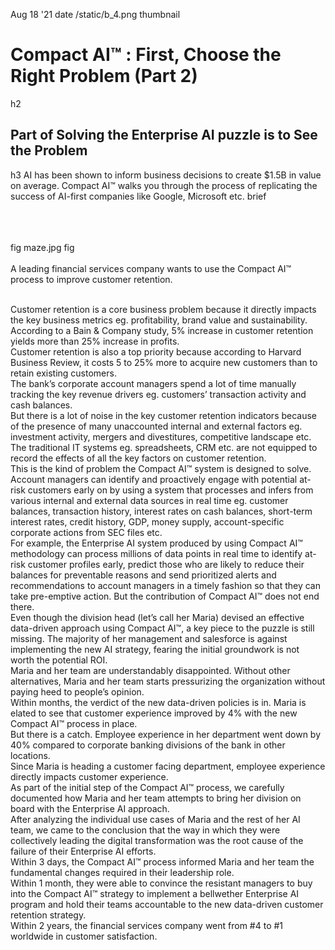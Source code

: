 Aug 18 '21
date
/static/b_4.png
thumbnail
# Compact AI™ : First, Choose the Right Problem (Part 2)
h2
## Part of Solving the Enterprise AI puzzle is to See the Problem
h3
AI has been shown to inform business decisions to create $1.5B in value on average. Compact AI™
walks you through the process of replicating the success of AI-first companies like
Google, Microsoft etc.
brief
<br/><br/>

<br/><br/>
fig
maze.jpg
fig
<br/><br/>
A leading financial services company wants to use the Compact AI™ process to improve customer retention. 

<br/>
Customer retention is a core business problem because it directly impacts the key business metrics eg. profitability, brand value and sustainability. 

<br/>
According to a Bain & Company study,  5% increase in customer retention yields more than 25% increase in profits. 

<br/>
Customer retention is also a top priority because according to Harvard Business Review, it costs 5 to 25% more to acquire new customers than to retain existing customers. 

<br/>
The bank’s corporate account managers spend a lot of time manually tracking the key revenue drivers eg. customers’ transaction activity and cash balances. 

<br/>
But there is a lot of noise in the key customer retention indicators because of the presence of many unaccounted internal and external factors eg. investment activity, mergers and divestitures, competitive landscape etc. 

<br/>
The traditional IT systems eg. spreadsheets, CRM etc. are not equipped to record the effects of all the key factors on customer retention. 

<br/>
This is the kind of problem the Compact AI™ system is designed to solve. 

<br/>
Account managers can identify and proactively engage with potential at-risk customers early on by using a system that processes and infers from various internal and external data sources in real time eg. customer balances, transaction history, interest rates on cash balances, short-term interest rates, credit history, GDP, money supply, account-specific corporate actions from SEC files etc. 

<br/>
For example, the Enterprise AI system produced by using Compact AI™ methodology can process millions of data points in real time to identify at-risk customer profiles early, predict those who are likely to reduce their balances for preventable reasons and send prioritized alerts and recommendations to account managers in a timely fashion so that they can take pre-emptive action. But the contribution of Compact AI™ does not end there. 

<br/>
Even though the division head (let’s call her Maria) devised an effective data-driven approach using Compact AI™, a key piece to the puzzle is still missing. The majority of her management and salesforce is against implementing the new AI strategy, fearing the initial groundwork is not worth the potential ROI. 

<br/>
Maria and her team are understandably disappointed. Without other alternatives, Maria and her team starts pressurizing the organization without paying heed to people’s opinion. 

<br/>
Within months, the verdict of the new data-driven policies is in. Maria is elated to see that customer experience improved by 4% with the new Compact AI™ process in place. 

<br/>
But there is a catch. Employee experience in her department went down by 40% compared to corporate banking divisions of the bank in other locations. 

<br/>
Since Maria is heading a customer facing department, employee experience directly impacts customer experience. 

<br/>
As part of the initial step of the Compact AI™ process, we carefully documented how Maria and her team attempts to bring her division on board with the Enterprise AI approach. 

<br/>
After analyzing the individual use cases of Maria and the rest of her AI team, we came to the conclusion that the way in which they were collectively leading the digital transformation was the root cause of the failure of their Enterprise AI efforts. 

<br/>
Within 3 days, the Compact AI™ process informed Maria and her team the fundamental changes required in their leadership role. 

<br/>
Within 1 month, they were able to convince the resistant managers to buy into the Compact AI™ strategy to implement a bellwether Enterprise AI program and hold their teams accountable to the new data-driven customer retention strategy.  

<br/>
Within 2 years, the financial services company went from #4 to #1 worldwide in customer satisfaction.
